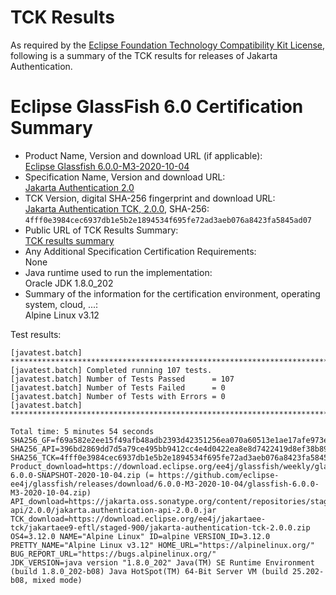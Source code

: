 TCK Results
===========

As required by the
[Eclipse Foundation Technology Compatibility Kit License](https://www.eclipse.org/legal/tck.php),
following is a summary of the TCK results for releases of Jakarta Authentication.

# Eclipse GlassFish 6.0 Certification Summary

- Product Name, Version and download URL (if applicable): <br/>
  [Eclipse Glassfish 6.0.0-M3-2020-10-04](https://github.com/eclipse-ee4j/glassfish/releases/download/6.0.0-M3-2020-10-04/glassfish-6.0.0-M3-2020-10-04.zip)
- Specification Name, Version and download URL: <br/>
  [Jakarta Authentication 2.0](https://jakarta.ee/specifications/authentication/2.0/)
- TCK Version, digital SHA-256 fingerprint and download URL: <br/>
  [Jakarta Authentication TCK, 2.0.0](https://download.eclipse.org/ee4j/jakartaee-tck/jakartaee9-eftl/staged-900/jakarta-authentication-tck-2.0.0.zip), SHA-256: `4fff0e3984cec6937db1e5b2e1894534f695fe72ad3aeb076a8423fa5845ad07`
- Public URL of TCK Results Summary: <br/>
  [TCK results summary](TCK-Results.html)
- Any Additional Specification Certification Requirements: <br/>
  None
- Java runtime used to run the implementation: <br/>
  Oracle JDK 1.8.0_202
- Summary of the information for the certification environment, operating system, cloud, ...: <br/>
  Alpine Linux v3.12


Test results:

```
[javatest.batch] ********************************************************************************
[javatest.batch] Completed running 107 tests.
[javatest.batch] Number of Tests Passed      = 107
[javatest.batch] Number of Tests Failed      = 0
[javatest.batch] Number of Tests with Errors = 0
[javatest.batch] ********************************************************************************

Total time: 5 minutes 54 seconds
SHA256_GF=f69a582e2ee15f49afb48adb2393d42351256ea070a60513e1ae17afe973e9c3
SHA256_API=396bd2869dd7d5a79ce495bb9412cc4e4d0422ea8e8d7422419d8ef38b891f8a
SHA256_TCK=4fff0e3984cec6937db1e5b2e1894534f695fe72ad3aeb076a8423fa5845ad07
Product_download=https://download.eclipse.org/ee4j/glassfish/weekly/glassfish-6.0.0-SNAPSHOT-2020-10-04.zip (= https://github.com/eclipse-ee4j/glassfish/releases/download/6.0.0-M3-2020-10-04/glassfish-6.0.0-M3-2020-10-04.zip)
API_download=https://jakarta.oss.sonatype.org/content/repositories/staging/jakarta/authentication/jakarta.authentication-api/2.0.0/jakarta.authentication-api-2.0.0.jar
TCK_download=https://download.eclipse.org/ee4j/jakartaee-tck/jakartaee9-eftl/staged-900/jakarta-authentication-tck-2.0.0.zip
OS4=3.12.0 NAME="Alpine Linux" ID=alpine VERSION_ID=3.12.0 PRETTY_NAME="Alpine Linux v3.12" HOME_URL="https://alpinelinux.org/" BUG_REPORT_URL="https://bugs.alpinelinux.org/"
JDK_VERSION=java version "1.8.0_202" Java(TM) SE Runtime Environment (build 1.8.0_202-b08) Java HotSpot(TM) 64-Bit Server VM (build 25.202-b08, mixed mode)
```
